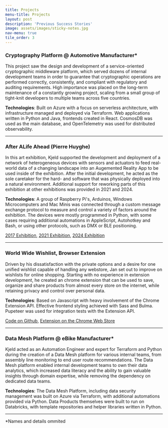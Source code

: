 ```yaml
---
title: Projects
menu-title: Projects
layout: post
description: 'Previous Success Stories'
image: assets/images/sticky-notes.jpg
nav-menu: true
tile_order: 3
---
```


### Cryptography Platform @ Automotive Manufacturer\*

This project saw the design and development of a service-oriented cryptographic middleware platform, which served dozens of internal development teams in order to guarantee that cryptographic operations are performed correctly, consistently, and compliant with regulatory and auditing requirements. High importance was placed on the long-term maintenance of a constantly growing project, scaling from a small group of tight-knit developers to multiple teams across five countries.

**Technologies**: Built on Azure with a focus on serverless architecture, with infrastructure managed and deployed via Terraform. Web applications written in Python and Java, frontends created in React. CosmosDB was used as the main database, and OpenTelemetry was used for distributed observability.

---

### After ALife Ahead (Pierre Huyghe) 

In this art exhibition, Kjeld supported the development and deployment of a network of heterogeneous devices with sensors and actuators to feed real-world data of a changing landscape into an Augemented Reality App to be used inside of the exhibition. After the initial development, he acted as the sole caretaker for the hard- and software that was physically deployed into a natural environment. Additional support for reworking  parts of this exhibition at other exhibitions was provided in 2021 and 2024.

**Technologies**: A group of Raspberry Pi's, Arduinos, Windows Microcomputers and Mac Minis was connected through a custom message exchange protocol to measure and control a variety of factors around the exhibition. The devices were mostly programmed in Python, with some cases requiring additional automations in AppleScript, Autohotkey and Bash, or using other protocols, such as DMX or BLE positioning.

[2017 Exhibition](https://www.estherschipper.com/artists/41-pierre-huyghe/works/15049/), [2021 Exhibition](https://www.luma.org/en/arles/our-program/event/after-uumwelt-748387ec-b0d1-4366-ab40-793f3cfc7373.html), [2024 Exhibition](https://www.pinaultcollection.com/palazzograssi/en/pierre-huyghe-liminal)

---

### World Wide Wishlist, Browser Extension

Driven by his dissatisfaction with the private options and a desire for one unified wishlist capable of handling any webstore, Jan set out to improve on wishlists for online shopping. Starting with no experience in extension development, he created an chrome extension that can be used to save, organize and share products from almost every store on the internet, while retaining privacy and control over personal data.

**Technologies**: Based on Javascript with heavy involvement of the Chrome Extension API. Effective frontend styling achieved with Sass and Bulma. Pupeteer was used for integration tests with the Extension API.


[Code on Github](https://github.com/Concibar/world-wide-wishlist), [Extension on the Chrome Web Store](https://chromewebstore.google.com/detail/world-wide-wishlist/eoijldehoihkjigbpanilhjkobhhgkab)

---

### Data Mesh Platform @ eBike Manufacturer\*

Kjeld acted as an Automation Engineer and expert for Terraform and Python during the creation of a Data Mesh platform for various internal teams, from assembly line monitoring to end user route recommendations. The Data Mesh platform enabled internal development teams to own their data analytics, which increased data literacy and the ability to gain valuable insights through domain expertise, while removing the dependency on dedicated data teams.

**Technologies**: The Data Mesh Platform, including data security management was built on Azure via Terraform, with additional automations provided via Python. Data Products themselves were built to run on Databricks, with template repositories and helper libraries written in Python. 


---

\*Names and details ommited